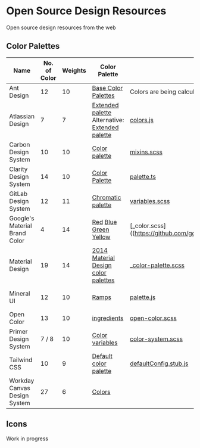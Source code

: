 # Open Source Design Resources

Open source design resources from the web

## Color Palettes

| Name                          | No. of Color | Weights | Color Palette                                                                                                                                                                                                                                                                                                                                                                                                                                                                    | Code                                                                                                                                                                       | Repo                                                                                       | License                                                                                           |
| ----------------------------- | ------------ | ------- | -------------------------------------------------------------------------------------------------------------------------------------------------------------------------------------------------------------------------------------------------------------------------------------------------------------------------------------------------------------------------------------------------------------------------------------------------------------------------------- | -------------------------------------------------------------------------------------------------------------------------------------------------------------------------- | ------------------------------------------------------------------------------------------ | ------------------------------------------------------------------------------------------------- |
| Ant Design                    | 12           | 10      | [Base Color Palettes](https://ant.design/docs/spec/colors#Base-Color-Palettes)                                                                                                                                                                                                                                                                                                                                                                                                   | Colors are being calculated instead of hardcoded                                                                                                                           | [ant-design-colors](https://github.com/ant-design/ant-design-colors)                       | [MIT License](https://github.com/ant-design/ant-design-colors/blob/master/LICENSE)                |
| Atlassian Design              | 7            | 7       | [Extended palette](https://www.atlassian.design/guidelines/brand/color)<br/>Alternative: [Extended palette](https://atlassian.design/guidelines/product/foundations/color)                                                                                                                                                                                                                                                                                                       | [colors.js](https://bitbucket.org/atlassian/atlaskit-mk-2/src/97bfe81ec8fed43b13890f8867a95c90aaa094c8/packages/core/theme/src/colors.js)                                  | [Atlaskit-MK-2](https://bitbucket.org/atlassian/atlaskit-mk-2/src/master/)                 | [Apache License 2.0](https://bitbucket.org/atlassian/atlaskit-mk-2/src/master/LICENSE)            |
| Carbon Design System          | 10           | 10      | [Color palette](https://www.ibm.com/design/language/elements/color/#specifications)                                                                                                                                                                                                                                                                                                                                                                                              | [mixins.scss](https://github.com/carbon-design-system/carbon-elements/blob/cd1da47aa6b2a7adb9fbdfa242797d9ec07ffef3/packages/colors/scss/mixins.scss#L488)                 | [carbon-elements](https://github.com/carbon-design-system/carbon-elements)                 | [Apache License 2.0](https://github.com/carbon-design-system/carbon-elements/blob/master/LICENSE) |
| Clarity Design System         | 14           | 10      | [Color Palette](https://v1.clarity.design/color#color-palette)                                                                                                                                                                                                                                                                                                                                                                                                                   | [palette.ts](https://github.com/vmware/clarity/blob/527afb40a531f8d98dd3641138e308bc2bd41aa3/src/website/src/app/documentation/demos/color/color-palette.ts#L23)           | [clarity](https://github.com/vmware/clarity/)                                              | [MIT License](https://github.com/vmware/clarity/blob/master/LICENSE)                              |
| GitLab Design System          | 12           | 11      | [Chromatic palette](https://design.gitlab.com/foundations/colors/)                                                                                                                                                                                                                                                                                                                                                                                                               | [variables.scss](https://gitlab.com/gitlab-org/gitlab-ce/blob/8cf0af88e664b6e3da7d95180c48241591782419/app/assets/stylesheets/framework/variables.scss#L53)                | [design.gitlab.com](https://gitlab.com/gitlab-org/design.gitlab.com/)                      | [MIT License](https://gitlab.com/gitlab-org/design.gitlab.com/blob/master/LICENSE)                |
| Google's Material Brand Color | 4            | 14      | [Red](https://github.com/google/flogger/blob/1a7247276041e2b50a2a8c9f755544f8bf3c6135/docs/_sass/_color.scss#L17) [Blue](https://github.com/google/flogger/blob/1a7247276041e2b50a2a8c9f755544f8bf3c6135/docs/_sass/_color.scss#L102) [Green](https://github.com/google/flogger/blob/1a7247276041e2b50a2a8c9f755544f8bf3c6135/docs/_sass/_color.scss#L170) [Yellow](https://github.com/google/flogger/blob/1a7247276041e2b50a2a8c9f755544f8bf3c6135/docs/_sass/_color.scss#L238) | [_color.scss]((https://github.com/google/flogger/blob/1a7247276041e2b50a2a8c9f755544f8bf3c6135/docs/_sass/_color.scss)                                                     | [google/flogger](https://github.com/google/flogger/)                                       | [Apache License 2.0](https://github.com/google/flogger/blob/master/LICENSE)                       |
| Material Design               | 19           | 14      | [2014 Material Design color palettes](https://material.io/design/color/#tools-for-picking-colors)                                                                                                                                                                                                                                                                                                                                                                                | [_color-palette.scss](https://github.com/material-components/material-components-web/blob/33c15b3d179143c7f041b40b5012431a6318c102/packages/mdc-theme/_color-palette.scss) | [material-components-web](https://github.com/material-components/material-components-web/) | [MIT License](https://github.com/material-components/material-components-web/blob/master/LICENSE) |
| Mineral UI                    | 12           | 10      | [Ramps](https://mineral-ui.com/color#guidelines-ramps)                                                                                                                                                                                                                                                                                                                                                                                                                           | [palette.js](https://github.com/mineral-ui/mineral-ui/blob/56a08be98684a3285e52ec088ef71c85b305bcf2/packages/mineral-ui-tokens/src/palette.js)                             | [mineral-ui](https://github.com/mineral-ui/mineral-ui/)                                    | [Apache License 2.0](https://github.com/mineral-ui/mineral-ui/blob/master/LICENSE.md)             |
| Open Color                    | 13           | 10      | [ingredients](https://yeun.github.io/open-color/ingredients.html)                                                                                                                                                                                                                                                                                                                                                                                                                | [open-color.scss](https://github.com/yeun/open-color/blob/fca6c76bb909ecbaf21d670b76777e948bd7cc5c/open-color.scss)                                                        | [open-color](https://github.com/yeun/open-color)                                           | [MIT License](https://github.com/yeun/open-color/blob/master/LICENSE)                             |
| Primer Design System          | 7 / 8        | 10      | [Color variables](https://styleguide.github.com/primer/support/color-system/#color-variables)                                                                                                                                                                                                                                                                                                                                                                                    | [color-system.scss](https://github.com/primer/css/blob/f6dccec04850ee40cdb133d507785725ba61b067/src/support/variables/color-system.scss)                                   | [css](https://github.com/primer/css)                                                       | [MIT License](https://github.com/primer/css/blob/master/LICENSE)                                  |
| Tailwind CSS                  | 10           | 9       | [Default color palette](https://tailwindcss.com/docs/colors/#default-color-palette)                                                                                                                                                                                                                                                                                                                                                                                              | [defaultConfig.stub.js](https://github.com/tailwindcss/tailwindcss/blob/ebab229d6a521aa2e066a1de058cfd20a76565fc/defaultConfig.stub.js#L45)                                | [tailwindcss](https://github.com/tailwindcss/tailwindcss/)                                 | [MIT License](https://github.com/tailwindcss/tailwindcss/blob/master/LICENSE)                     |
| Workday Canvas Design System  | 27           | 6       | [Colors](https://design.workday.com/resources/colors)                                                                                                                                                                                                                                                                                                                                                                                                                            |                                                                                                                                                                            |                                                                                            |                                                                                                   |

## Icons

Work in progress
